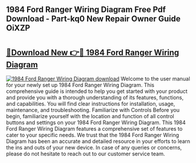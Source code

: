 ## 1984 Ford Ranger Wiring Diagram Free Pdf Download - Part-kq0 New Repair Owner Guide OiXZP

# <h2><a href="http://dfn7r0o.blite.top/?on=1984+Ford+Ranger+Wiring+Diagram">🔗Download New 👉🔴 1984 Ford Ranger Wiring Diagram</a></h2>

[![1984 Ford Ranger Wiring Diagram download](https://i.imgur.com/lujVjoI.png)](http://dfn7r0o.blite.top/?on=1984+Ford+Ranger+Wiring+Diagram)
Welcome to the user manual for your newly set up 1984 Ford Ranger Wiring Diagram. This comprehensive guide is intended to help you get started with your product and provide you with a thorough understanding of its features, functions, and capabilities. You will find clear instructions for installation, usage, maintenance, and troubleshooting. Familiarize with Controls Before you begin, familiarize yourself with the location and function of all control buttons and settings on your 1984 Ford Ranger Wiring Diagram. This 1984 Ford Ranger Wiring Diagram features a comprehensive set of features to cater to your specific needs. We trust that the 1984 Ford Ranger Wiring Diagram has been an accurate and detailed resource in your efforts to learn the ins and outs of your new device. In case of any queries or concerns, please do not hesitate to reach out to our customer service team.
